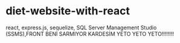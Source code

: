 # diet-website-with-react
react, express.js, sequelize, SQL Server Management Studio (SSMS),FRONT BENİ SARMIYOR KARDESİM YETO YETO YETO!!!!!!!!
